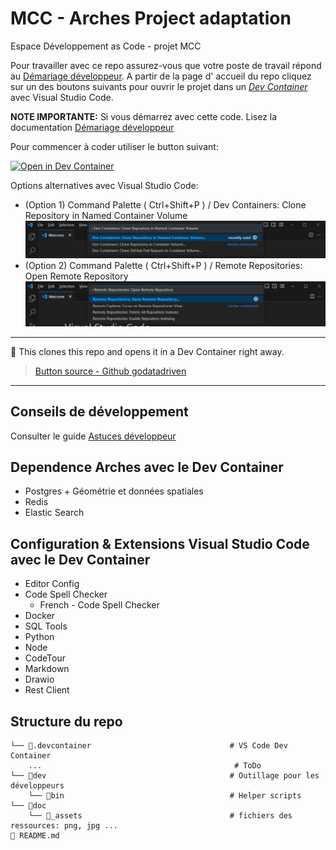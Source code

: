 # MCC - Arches Project adaptation

Espace Développement as Code - projet MCC

Pour travailler avec ce repo assurez-vous que votre poste de travail répond au [Démariage développeur](./doc/demariage-developpeur.md).
A partir de la page d' accueil du repo cliquez sur un des boutons suivants pour ouvrir le projet dans un *[Dev Container](https://code.visualstudio.com/docs/devcontainers/containers)* avec Visual Studio Code.

**NOTE IMPORTANTE:** Si vous démarrez avec cette code. Lisez la documentation [Démariage développeur](./doc/demariage-developpeur.md)

Pour commencer à coder utiliser le button suivant:

[![Open in Dev Container](https://img.shields.io/static/v1?label=Open%20in%20Dev%20%20Container&message=Open&color=blue&logo=visualstudiocode)](https://vscode.dev/redirect?url=vscode://ms-vscode-remote.remote-containers/cloneInVolume?url=https://github.com/arches-mcc/mcc-arches-tests)

Options alternatives avec Visual Studio Code:

- (Option 1) Command Palette ( Ctrl+Shift+P ) / Dev Containers: Clone Repository in Named Container Volume
  ![Clone Repository in Named Container Volume](./doc/_assets/root-clone-repository.png)
- (Option 2) Command Palette ( Ctrl+Shift+P ) / Remote Repositories: Open Remote Repository
  ![Open Remote Repository](./doc/_assets/root-open-remote-repository.png)

-----
🚀 This clones this repo and opens it in a Dev Container right away.

>[Button source - Github godatadriven](https://github.com/godatadriven/python-devcontainer-template/blob/main/README.md)
-----

## Conseils de développement

Consulter le guide [Astuces développeur](./doc/astuces-développeur.md)

## Dependence Arches avec le Dev Container

- Postgres + Géométrie et données spatiales
- Redis
- Elastic Search

## Configuration & Extensions Visual Studio Code avec le Dev Container

- Editor Config
- Code Spell Checker
  - French - Code Spell Checker
- Docker
- SQL Tools
- Python
- Node
- CodeTour
- Markdown
- Drawio
- Rest Client

## Structure du repo
```shell
└── 📁.devcontainer                               # VS Code Dev Container
    ...                                           # ToDo
└── 📁dev                                         # Outillage pour les développeurs
    └── 📁bin                                     # Helper scripts
└── 📁doc
    └── 📁_assets                                 # fichiers des ressources: png, jpg ...
📄 README.md
```
